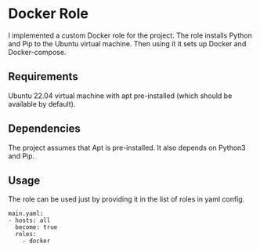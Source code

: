 # Docker Role

I implemented a custom Docker role for the project. The role installs Python and Pip to the Ubuntu virtual machine. 
Then using it it sets up Docker and Docker-compose.


## Requirements
Ubuntu 22.04 virtual machine with apt pre-installed (which should be available by default).


## Dependencies

The project assumes that Apt is pre-installed. It also depends on Python3 and Pip.

## Usage

The role can be used just by providing it in the list of roles in yaml config.
```
main.yaml:
- hosts: all
  become: true
  roles:
    - docker
```